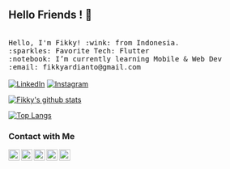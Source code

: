 ## Hello Friends ! 👋


<p>
  <br>
  <samp>
    Hello, I'm Fikky! :wink: from Indonesia.<br>
    :sparkles: Favorite Tech: Flutter <br>
    :notebook: I’m currently learning Mobile & Web Dev <br>
    :email:	fikkyardianto@gmail.com <br>
  </samp>
  <br>
  <a href="https://www.linkedin.com/in/fikkyardianto/" target="_blank"><img src="https://img.shields.io/badge/LinkedIn-%230077B5.svg?&style=flat-square&logo=linkedin&logoColor=white" alt="LinkedIn"></a>
<a href="https://www.instagram.com/fikkyardianto/" target="_blank"><img src="https://img.shields.io/badge/Instagram-%23E4405F.svg?&style=flat-square&logo=instagram&logoColor=white" alt="Instagram"></a><br>
  
   [![Fikky's github stats](https://github-readme-stats.vercel.app/api?username=gonexwind&count_private=true&theme=cobalt&show_icons=true)](https://github.com/Mohanedy98)
  
  [![Top Langs](https://github-readme-stats.vercel.app/api/top-langs/?username=gonexwind&layout=compact&theme=cobalt)](https://github.com/gonexwind)
</p>

### Contact with Me

[<img align="left" alt="Fikky Ardianto | LinkedIn" width=22px src="https://cdn.jsdelivr.net/npm/simple-icons@v3/icons/linkedin.svg">][linkedin]
[<img align="left" alt="Fikky Ardianto | Facebook" width=22px src="https://cdn.jsdelivr.net/npm/simple-icons@v3/icons/facebook.svg">][facebook]
[<img align="left" alt="Fikky Ardianto | Instagram" width=22px src="https://cdn.jsdelivr.net/npm/simple-icons@v3/icons/instagram.svg">][instagram]
[<img align="left" alt="Fikky Ardianto | Blogger" width=22px src="https://cdn.jsdelivr.net/npm/simple-icons@v3/icons/blogger.svg">][blogger]
[<img align="left" alt="Fikky Ardianto | Youtube" width=22px src="https://cdn.jsdelivr.net/npm/simple-icons@v3/icons/youtube.svg">][youtube]

[youtube]: https://www.youtube.com/channel/UCKv1DvnWiOXl1GtCFEZKr1Q
[linkedin]: https://www.linkedin.com/in/fikkyardianto/
[instagram]: https://www.instagram.com/fikkyardianto/
[blogger]: https://fikkyardianto.blogspot.com/
[facebook]: https://www.facebook.com/fikky.ardi
